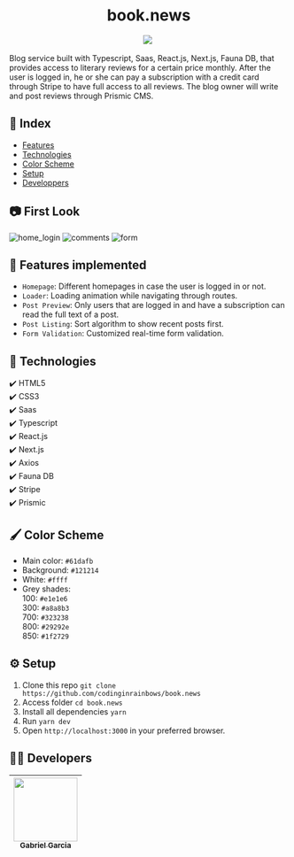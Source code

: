 <h1 align="center"> book.news </h1>

<p align="center">
<img src="http://img.shields.io/static/v1?label=STATUS&message=FINISHED&color=BLUE&style=for-the-badge"/>
<img src"https://img.shields.io/github/stars/codinginrainbows?style=social"/>
</p>

Blog service built with Typescript, Saas, React.js, Next.js, Fauna DB, that provides access to literary reviews for a certain price monthly. After the user is logged in, he or she can pay a subscription with a credit card through Stripe to have full access to all reviews. The blog owner will write and post reviews through Prismic CMS.

## :file_folder: Index

* [Features](#features-implemented)
* [Technologies](#technologies-used)
* [Color Scheme](#colors)
* [Setup](#gear)
* [Developpers](#devs)

## :camera: First Look
![home_login](https://user-images.githubusercontent.com/82886646/157143259-f0d72784-2863-4e7b-b1bc-13874e5d995c.gif)
![comments](https://user-images.githubusercontent.com/82886646/157143264-46322c0d-b334-4ff9-814d-1af1f3c5229c.gif)
![form](https://user-images.githubusercontent.com/82886646/157143271-dbdcefc7-ee80-4a58-a9e9-c40d060be413.gif)

## :hammer: Features implemented

- `Homepage`: Different homepages in case the user is logged in or not.
- `Loader`: Loading animation while navigating through routes.
- `Post Preview`: Only users that are logged in and have a subscription can read the full text of a post.
- `Post Listing`: Sort algorithm to show recent posts first. 
- `Form Validation`: Customized real-time form validation. 

## :rocket: Technologies

  ✔️ HTML5 <br>
  ✔️ CSS3 <br>
  ✔️ Saas<br>
  ✔️ Typescript <br>
  ✔️ React.js <br>
  ✔️ Next.js <br>
  ✔️ Axios <br>
  ✔️ Fauna DB <br>
  ✔️ Stripe <br>
  ✔️ Prismic <br>

## :paintbrush: Color Scheme

- Main color: `#61dafb` 
- Background: `#121214` 
- White: `#ffff` 
- Grey shades: <br>
100: `#e1e1e6` <br>
300: `#a8a8b3` <br>
700: `#323238` <br>
800: `#29292e` <br>
850: `#1f2729` <br>

## :gear: Setup

1. Clone this repo `git clone https://github.com/codinginrainbows/book.news`
2. Access folder `cd book.news`
3. Install all dependencies `yarn` 
4. Run `yarn dev`
5. Open `http://localhost:3000` in your preferred browser.

## :man_technologist: Developers

| [<img src="https://avatars.githubusercontent.com/u/82886646?v=4" width=115><br><sub>Gabriel Garcia</sub>](https://github.com/codinginrainbows)
| :---: |
